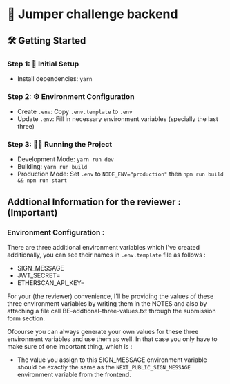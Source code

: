 # 🚀 Jumper challenge backend

## 🛠️ Getting Started

### Step 1: 🚀 Initial Setup

- Install dependencies: `yarn`

### Step 2: ⚙️ Environment Configuration

- Create `.env`: Copy `.env.template` to `.env`
- Update `.env`: Fill in necessary environment variables (specially the last three)

### Step 3: 🏃‍♂️ Running the Project

- Development Mode: `yarn run dev`
- Building: `yarn run build`
- Production Mode: Set `.env` to `NODE_ENV="production"` then `npm run build && npm run start`

## Addtional Information for the reviewer : (Important)

### Environment Configuration :

There are three additional environment variables which I've created additionally, you can see their names in `.env.template` file as follows :

- SIGN_MESSAGE
- JWT_SECRET=
- ETHERSCAN_API_KEY=

For your (the reviewer) convenience, I'll be providing the values of these three environment variables by writing them in the NOTES and also by attaching a file call BE-addtional-three-values.txt through the submission form section.

Ofcourse you can always generate your own values for these three environment variables and use them as well. In that case you only have to make sure of one important thing, which is :

- The value you assign to this SIGN_MESSAGE environment variable should be exactly the same as the `NEXT_PUBLIC_SIGN_MESSAGE` environment variable from the frontend.
